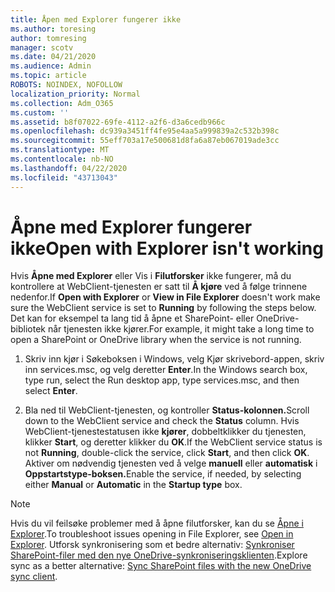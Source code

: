 ```yaml
---
title: Åpen med Explorer fungerer ikke
ms.author: toresing
author: tomresing
manager: scotv
ms.date: 04/21/2020
ms.audience: Admin
ms.topic: article
ROBOTS: NOINDEX, NOFOLLOW
localization_priority: Normal
ms.collection: Adm_O365
ms.custom: ''
ms.assetid: b8f07022-69fe-4112-a2f6-d3a6cedb966c
ms.openlocfilehash: dc939a3451ff4fe95e4aa5a999839a2c532b398c
ms.sourcegitcommit: 55eff703a17e500681d8fa6a87eb067019ade3cc
ms.translationtype: MT
ms.contentlocale: nb-NO
ms.lasthandoff: 04/22/2020
ms.locfileid: "43713043"
---
```

# <a name="open-with-explorer-isnt-working"></a><span data-ttu-id="57cbd-102">Åpne med Explorer fungerer ikke</span><span class="sxs-lookup"><span data-stu-id="57cbd-102">Open with Explorer isn't working</span></span>

<span data-ttu-id="57cbd-103">Hvis **Åpne med Explorer** eller Vis i **Filutforsker** ikke fungerer, må du kontrollere at WebClient-tjenesten er satt til **Å kjøre** ved å følge trinnene nedenfor.</span><span class="sxs-lookup"><span data-stu-id="57cbd-103">If **Open with Explorer** or **View in File Explorer** doesn't work make sure the WebClient service is set to **Running** by following the steps below.</span></span> <span data-ttu-id="57cbd-104">Det kan for eksempel ta lang tid å åpne et SharePoint- eller OneDrive-bibliotek når tjenesten ikke kjører.</span><span class="sxs-lookup"><span data-stu-id="57cbd-104">For example, it might take a long time to open a SharePoint or OneDrive library when the service is not running.</span></span> 
  
1. <span data-ttu-id="57cbd-105">Skriv inn kjør i Søkeboksen i Windows, velg Kjør skrivebord-appen, skriv inn services.msc, og velg deretter **Enter**.</span><span class="sxs-lookup"><span data-stu-id="57cbd-105">In the Windows search box, type run, select the Run desktop app, type services.msc, and then select **Enter**.</span></span>
    
2. <span data-ttu-id="57cbd-106">Bla ned til WebClient-tjenesten, og kontroller **Status-kolonnen.**</span><span class="sxs-lookup"><span data-stu-id="57cbd-106">Scroll down to the WebClient service and check the **Status** column.</span></span> <span data-ttu-id="57cbd-107">Hvis WebClient-tjenestestatusen ikke **kjører**, dobbeltklikker du tjenesten, klikker **Start**, og deretter klikker du **OK**.</span><span class="sxs-lookup"><span data-stu-id="57cbd-107">If the WebClient service status is not **Running**, double-click the service, click **Start**, and then click **OK**.</span></span> <span data-ttu-id="57cbd-108">Aktiver om nødvendig tjenesten ved å velge **manuell** eller **automatisk** i **Oppstartstype-boksen.**</span><span class="sxs-lookup"><span data-stu-id="57cbd-108">Enable the service, if needed, by selecting either **Manual** or **Automatic** in the **Startup type** box.</span></span> 
    
> [!NOTE]
> <span data-ttu-id="57cbd-109">Hvis du vil feilsøke problemer med å åpne filutforsker, kan du se [Åpne i Explorer](https://go.microsoft.com/fwlink/?linkid=871665).</span><span class="sxs-lookup"><span data-stu-id="57cbd-109">To troubleshoot issues opening in File Explorer, see [Open in Explorer](https://go.microsoft.com/fwlink/?linkid=871665).</span></span> <span data-ttu-id="57cbd-110">Utforsk synkronisering som et bedre alternativ: [Synkroniser SharePoint-filer med den nye OneDrive-synkroniseringsklienten](https://go.microsoft.com/fwlink/?linkid=871666).</span><span class="sxs-lookup"><span data-stu-id="57cbd-110">Explore sync as a better alternative: [Sync SharePoint files with the new OneDrive sync client](https://go.microsoft.com/fwlink/?linkid=871666).</span></span> 
  

